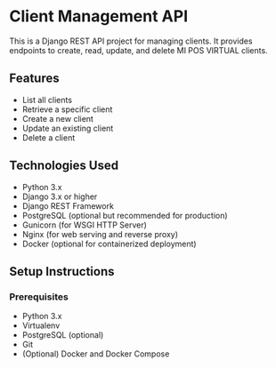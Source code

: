 # Client Management API

This is a Django REST API project for managing clients. It provides endpoints to create, read, update, and delete MI POS VIRTUAL clients.

## Features

- List all clients
- Retrieve a specific client
- Create a new client
- Update an existing client
- Delete a client

## Technologies Used

- Python 3.x
- Django 3.x or higher
- Django REST Framework
- PostgreSQL (optional but recommended for production)
- Gunicorn (for WSGI HTTP Server)
- Nginx (for web serving and reverse proxy)
- Docker (optional for containerized deployment)

## Setup Instructions

### Prerequisites

- Python 3.x
- Virtualenv
- PostgreSQL (optional)
- Git
- (Optional) Docker and Docker Compose
